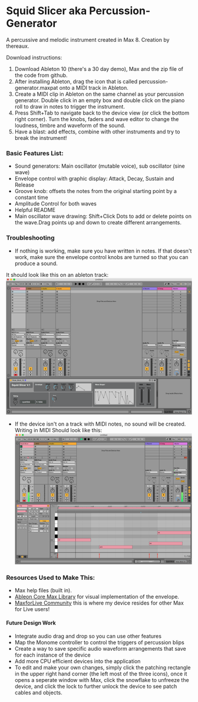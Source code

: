 # Squid Slicer aka Percussion-Generator
A percussive and melodic instrument created in Max 8. Creation by thereaux.

Download instructions:

1. Download Ableton 10 (there's a 30 day demo), Max and the zip file of the code from github.
2. After installing Ableton, drag the icon that is called percussion-generator.maxpat onto a MIDI track in Ableton.
3. Create a MIDI clip in Ableton on the same channel as your percussion generator. Double click in an empty box and double click on the piano roll to draw in notes to trigger the instrument.
4. Press Shift+Tab to navigate back to the device view (or click the bottom right corner). Turn the knobs, faders and wave editor to change the loudness, timbre and waveform of the sound. 
5. Have a blast: add effects, combine with other instruments and try to break the instrument!

### Basic Features List:

 * Sound generators: Main oscillator (mutable voice), sub oscillator (sine wave)
 * Envelope control with graphic display: Attack, Decay, Sustain and Release
 * Groove knob: offsets the notes from the original starting point by a constant time
 * Amplitude Control for both waves
 * Helpful README
 * Main oscillator wave drawing: Shift+Click Dots to add or delete points on the wave.Drag points up and down to create different arrangements.
 
### Troubleshooting

  * If nothing is working, make sure you have written in notes. If that doesn't work, make sure the envelope control knobs are turned so that you can produce a sound. 
  
It should look like this on an ableton track:
![Correct Setup](https://github.com/thereaux/Percussion-Generator/blob/master/correct%20device%20setup.png)


  * If the device isn't on a track with MIDI notes, no sound will be created.
Writing in MIDI Should look like this:
![MIDI Demo](https://github.com/thereaux/Percussion-Generator/blob/master/MIDI%20with%20device.png)

### Resources Used to Make This:

 * Max help files (built in).
 * [Ableon Core Max Library](https://help.ableton.com/hc/en-us/articles/360000776490-The-Core-Library) for visual implementation of the envelope.
 * [MaxforLive Community](http://www.maxforlive.com/library/device/4740/squid-slicer) this is where my device resides for other Max for Live users!
 
 #### Future Design Work
 
 * Integrate audio drag and drop so you can use other features
 * Map the Monome controller to control the triggers of percussion blips
 * Create a way to save specific audio waveform arrangements that save for each instance of the device
 * Add more CPU efficient devices into the application
 * To edit and make your own changes, simply click the patching rectangle in the upper right hand corner (the left most of the three icons), once it opens a seperate window with Max, click the snowflake to unfreeze the device, and click the lock to further unlock the device to see patch cables and objects.
